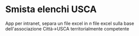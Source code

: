 # Smista elenchi USCA

App per intranet, separa un file excel in _n_ file excel sulla base dell'associazione Città->USCA territorialmente competente
